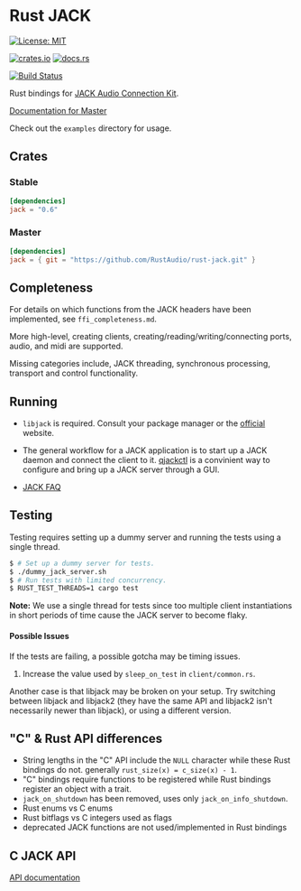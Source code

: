 # Rust JACK

[![License: MIT](https://img.shields.io/badge/License-MIT-yellow.svg)](https://opensource.org/licenses/MIT)

[![crates.io](https://img.shields.io/crates/v/jack.svg)](https://crates.io/crates/jack)
[![docs.rs](https://docs.rs/jack/badge.svg)](https://docs.rs/jack)

[![Build Status](https://travis-ci.org/RustAudio/rust-jack.svg?branch=master)](https://travis-ci.org/RustAudio/rust-jack)


Rust bindings for [JACK Audio Connection Kit](https://www.jackaudio.org).

[Documentation for Master](https://RustAudio.github.io/rust-jack/jack/index.html)

Check out the `examples` directory for usage.

## Crates

### Stable
```toml
[dependencies]
jack = "0.6"
```

### Master
```toml
[dependencies]
jack = { git = "https://github.com/RustAudio/rust-jack.git" }
```


## Completeness

For details on which functions from the JACK headers have been implemented, see `ffi_completeness.md`.

More high-level, creating clients, creating/reading/writing/connecting ports, audio, and midi are supported.

Missing categories include, JACK threading, synchronous processing, transport and control functionality.

## Running

* `libjack` is required. Consult your package manager or the [official](http://www.jackaudio.org/downloads/) website.

* The general workflow for a JACK application is to start up a JACK daemon and connect the client to it. [qjackctl](http://qjackctl.sourceforge.net/) is a convinient way to configure and bring up a JACK server through a GUI.

* [JACK FAQ](http://www.jackaudio.org/faq/)


## Testing

Testing requires setting up a dummy server and running the tests using a single
thread.

```bash
$ # Set up a dummy server for tests.
$ ./dummy_jack_server.sh
$ # Run tests with limited concurrency.
$ RUST_TEST_THREADS=1 cargo test
```

**Note:** We use a single thread for tests since too multiple client
instantiations in short periods of time cause the JACK server to become flaky.

#### Possible Issues

If the tests are failing, a possible gotcha may be timing issues.

1. Increase the value used by `sleep_on_test` in `client/common.rs`.

Another case is that libjack may be broken on your setup.  Try switching between
libjack and libjack2 (they have the same API and libjack2 isn't necessarily
newer than libjack), or using a different version.


## "C" & Rust API differences
* String lengths in the "C" API include the `NULL` character while these Rust
  bindings do not. generally `rust_size(x) = c_size(x) - 1`.
* "C" bindings require functions to be registered while Rust bindings register
  an object with a trait.
* `jack_on_shutdown` has been removed, uses only `jack_on_info_shutdown`.
* Rust enums vs C enums
* Rust bitflags vs C integers used as flags
* deprecated JACK functions are not used/implemented in Rust bindings


## C JACK API

[API documentation](https://jackaudio.org/api/)
